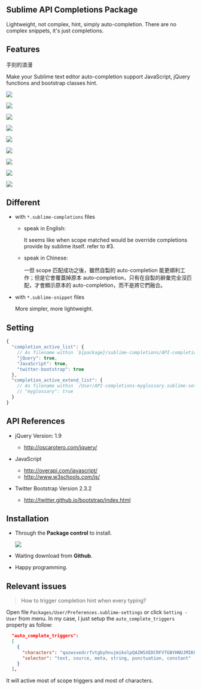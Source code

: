 ## Sublime API Completions Package

Lightweight, not complex, hint, simply auto-completion. There are no complex snippets, it's just completions.


## Features

手刻的浪漫

Make your Sublime text editor auto-completion support JavaScript, jQuery functions and bootstrap classes hint.

![](https://raw.github.com/Pleasurazy/Sublime-JavsScript-API-Completions/master/README/demo-animation.gif)

![](https://raw.github.com/Pleasurazy/Sublime-JavsScript-API-Completions/master/README/demo1.jpg)

![](https://raw.github.com/Pleasurazy/Sublime-JavsScript-API-Completions/master/README/demo2.jpg)

![](https://raw.github.com/Pleasurazy/Sublime-JavsScript-API-Completions/master/README/demo3.jpg)

![](https://raw.github.com/Pleasurazy/Sublime-JavsScript-API-Completions/master/README/demo4.jpg)

![](https://raw.github.com/Pleasurazy/Sublime-JavsScript-API-Completions/master/README/demo5.jpg)

![](https://raw.github.com/Pleasurazy/Sublime-JavsScript-API-Completions/master/README/bootstrap-demo1.jpg)

![](https://raw.github.com/Pleasurazy/Sublime-JavsScript-API-Completions/master/README/bootstrap-demo2.jpg)

![](https://raw.github.com/Pleasurazy/Sublime-JavsScript-API-Completions/master/README/bootstrap-demo3.jpg)


## Different

* with `*.sublime-completions` files
  
  * speak in English:

    It seems like when scope matched would be override completions provide by sublime itself. refer to #3.

  * speak in Chinese:

    一但 scope 匹配成功之後，雖然自製的 auto-completion 能更順利工作；但是它會覆蓋掉原本 auto-completion，只有在自製的辭彙完全沒匹配，才會顯示原本的 auto-completion，而不是將它們融合。

* with `*.sublime-snippet` files

  More simpler, more lightweight.


## Setting

```js
{
  "completion_active_list": {
    // As filename within `${package}/sublime-completions/API-completions-${filename}.sublime-settings`.
    "jQuery": true,
    "JavaScript": true,
    "twitter-bootstrap": true
  },
  "completion_active_extend_list": {
    // As filename within `/User/API-completions-myglossary.sublime-settings`.
    // "myglossary": true
  }
}
```


## API References

* jQuery Version: 1.9

  * http://oscarotero.com/jquery/

* JavaScript

  * http://overapi.com/javascript/
  * http://www.w3schools.com/js/

* Twitter Bootstrap Version 2.3.2

  * http://twitter.github.io/bootstrap/index.html


## Installation

* Through the **Package control** to install.

  ![](https://raw.github.com/Pleasurazy/Sublime-JavsScript-API-Completions/master/README/through_package_control_install.jpg)

* Waiting download from **Github**.

* Happy programming.


## Relevant issues

> How to trigger completion hint when every typing?

Open file `Packages/User/Preferences.sublime-settings` or click `Setting - User` from menu. In my case, I just setup the `auto_complete_triggers` property as follow:

```json
  "auto_complete_triggers":
  [
    {
      "characters": "qazwsxedcrfvtgbyhnujmikolpQAZWSXEDCRFVTGBYHNUJMIKOLP",
      "selector": "text, source, meta, string, punctuation, constant"
    }
  ],
```

It will active most of scope triggers and most of characters.